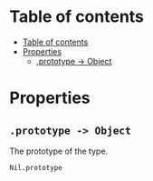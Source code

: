 
# Table of contents

- [Table of contents](#table-of-contents)
- [Properties](#properties)
  - [.prototype -&gt; Object](#prototype--gt-object)

# Properties

## `.prototype -> Object`

The prototype of the type.

```lxm
Nil.prototype
```
